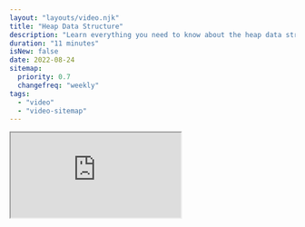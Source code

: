 ```yaml
---
layout: "layouts/video.njk"
title: "Heap Data Structure"
description: "Learn everything you need to know about the heap data structure"
duration: "11 minutes"
isNew: false
date: 2022-08-24
sitemap:
  priority: 0.7
  changefreq: "weekly"
tags:
  - "video"
  - "video-sitemap"
---
```


<iframe class="w-full aspect-video mb-5" src="https://www.youtube.com/embed/F_r0sJ1RqWk" title="Heap Data Structure" />
